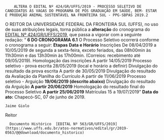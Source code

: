         ALTERA O EDITAL Nº 424/GR/UFFS/2019 - PROCESSO SELETIVO DE CANDIDATOS ÀS VAGAS DO PROGRAMA DE PÓS GRADUAÇÃO EM SAÚDE, BEM- ESTAR E PRODUÇÃO ANIMAL SUSTENTÁVEL NA FRONTEIRA SUL - PPG-SBPAS 2019.2  

 O REITOR DA UNIVERSIDADE FEDERAL DA FRONTEIRA SUL (UFFS), no uso de suas atribuições legais, torna pública a **alteração** do cronograma do [EDITAL Nº 424/GR/UFFS/2019](https://www.uffs.edu.br/atos-normativos/edital/gr/2019-0424), que passa a vigorar com a seguinte redação:   “ **6 DO CRONOGRAMA** **6.1**  O Processo Seletivo ocorrerá conforme o cronograma a seguir:     **Etapas**   **Data e Horário**     Inscrições   De 08/04/2019 a 10/05/2019 de segunda a sexta-feira, exceto feriados, das 08h00min às 11h30min e das 13h30min às 17h00min. (Correios: recebimento até 09/05/2019).     Homologação das inscrições   A partir 14/05/2019     Processo seletivo - prova escrita   28/05/2019 (local e horário a definir)     Divulgação do resultado da prova escrita   A partir de 30/05/2019     Divulgação do resultado da Avaliação da Planilha do Currículo   A partir de 11/06/2019     Processo seletivo - Arguição   **19/06/2019 (descrito abaixo)**     Divulgação do resultado da Arguição   **A partir 20/06/2019**     Homologação do resultado final do Processo Seletivo   **A partir 25/06/2019**     Matrículas   15 a 19/07/2019”            **Data do ato:** Chapecó-SC, 07 de junho de 2019.   
 

    Jaime Giolo   
 Reitor 

      Documento Histórico  [EDITAL Nº 563/GR/UFFS/2019](https://www.uffs.edu.br/atos-normativos/edital/gr/2019-0563/@@download/documento_historico)     
      